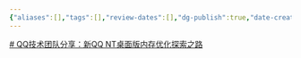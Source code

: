 ```yaml
---
{"aliases":[],"tags":[],"review-dates":[],"dg-publish":true,"date-created":"2023-08-22-Tue, 2:18:49 pm","date-modified":"2023-08-22-Tue, 2:18:54 pm","permalink":"/programming/front-end/desktop/electron/","dgPassFrontmatter":true}
---
```



[# QQ技术团队分享：新QQ NT桌面版内存优化探索之路](https://mp.weixin.qq.com/s/uk_KKk3YuMyY2Auk68SwgA)